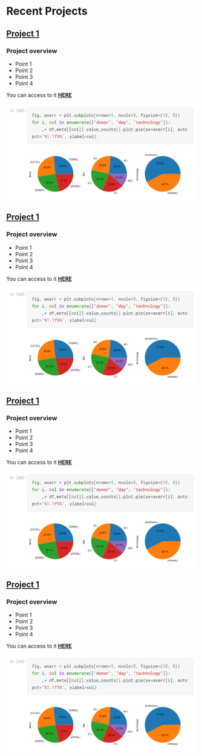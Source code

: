 # Recent Projects

## [Project 1](https://github.com/henzelennard/henzelennard.github.io)

### Project overview
* Point 1
* Point 2
* Point 3
* Point 4

You can access to it **[HERE](https://github.com/henzelennard/henzelennard.github.io)**

[![Project 1 Image](media/placeholder.png)](https://github.com/henzelennard/henzelennard.github.io)



## [Project 1](https://github.com/henzelennard/henzelennard.github.io)

### Project overview
* Point 1
* Point 2
* Point 3
* Point 4

You can access to it **[HERE](https://github.com/henzelennard/henzelennard.github.io)**

[![Project 1 Image](media/placeholder.png)](https://github.com/henzelennard/henzelennard.github.io)



## [Project 1](https://github.com/henzelennard/henzelennard.github.io)

### Project overview
* Point 1
* Point 2
* Point 3
* Point 4

You can access to it **[HERE](https://github.com/henzelennard/henzelennard.github.io)**

[![Project 1 Image](media/placeholder.png)](https://github.com/henzelennard/henzelennard.github.io)



## [Project 1](https://github.com/henzelennard/henzelennard.github.io)

### Project overview
* Point 1
* Point 2
* Point 3
* Point 4

You can access to it **[HERE](https://github.com/henzelennard/henzelennard.github.io)**

[![Project 1 Image](media/placeholder.png)](https://github.com/henzelennard/henzelennard.github.io)
